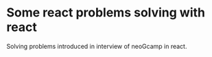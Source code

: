# Some react problems solving with react
Solving problems introduced in interview of neoGcamp in react. 
